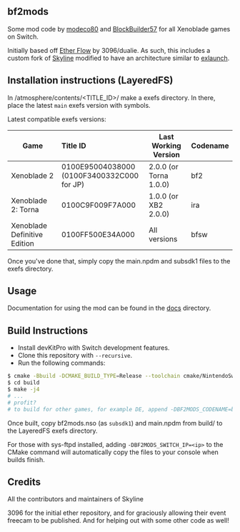 ## bf2mods

Some mod code by [modeco80](https://github.com/modeco80) and [BlockBuilder57](https://github.com/BlockBuilder57) for all Xenoblade games on Switch.

Initially based off [Ether Flow](https://github.com/3096/ether) by 3096/dualie. As such, this includes a custom fork of [Skyline](https://github.com/skyline-dev/skyline/) modified to have an architecture similar to [exlaunch](https://github.com/shadowninja108/exlaunch).


## Installation instructions (LayeredFS)

In /atmosphere/contents/<TITLE_ID>/ make a exefs directory. In there, place the latest `main` exefs version with symbols.

Latest compatible exefs versions:

| Game                         | Title ID                                       | Last Working Version   | Codename |
|------------------------------|:-----------------------------------------------|------------------------|:---------|
| Xenoblade 2                  | 0100E95004038000<br/>(0100F3400332C000 for JP) | 2.0.0 (or Torna 1.0.0) | bf2      |
| Xenoblade 2: Torna           | 0100C9F009F7A000                               | 1.0.0 (or XB2 2.0.0)   | ira      |
| Xenoblade Definitive Edition | 0100FF500E34A000                               | All versions           | bfsw     |

Once you've done that, simply copy the main.npdm and subsdk1 files to the exefs directory.

## Usage

Documentation for using the mod can be found in the [docs](docs) directory.

## Build Instructions

- Install devKitPro with Switch development features.
- Clone this repository with `--recursive`.
- Run the following commands:

```bash
$ cmake -Bbuild -DCMAKE_BUILD_TYPE=Release --toolchain cmake/NintendoSwitch.cmake 
$ cd build
$ make -j4
# ...
# profit?
# to build for other games, for example DE, append -DBF2MODS_CODENAME=bfsw to the cmake command
```

Once built, copy bf2mods.nso (as `subsdk1`) and main.npdm from build/ to the LayeredFS exefs directory.

For those with sys-ftpd installed, adding `-DBF2MODS_SWITCH_IP=<ip>` to the CMake command will automatically copy the files to your console when builds finish.

## Credits

All the contributors and maintainers of Skyline

3096 for the initial ether repository, and for graciously allowing their event freecam to be published. And for helping out with some other code as well!